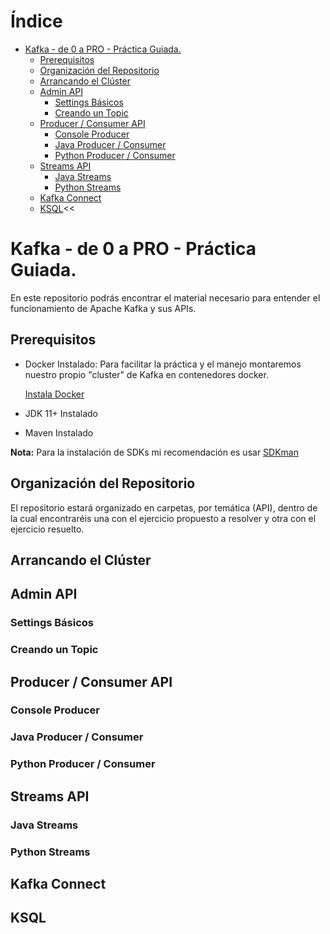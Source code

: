 
Índice
======

<!--ts-->
* [Kafka - de 0 a PRO - Práctica Guiada.](#kafka---de-0-a-pro---pr\xC3\xA1ctica-guiada)
    * [Prerequisitos](#prerequisitos)
    * [Organización del Repositorio](#organizaci\xC3\xB3n-del-repositorio)
    * [Arrancando el Clúster](#arrancando-el-cl\xC3\xBAster)
    * [Admin API](#admin-api)
        * [Settings Básicos](#settings-b\xC3\xA1sicos)
        * [Creando un Topic](#creando-un-topic)
    * [Producer / Consumer API](#producer--consumer-api)
        * [Console Producer](#console-producer)
        * [Java Producer / Consumer](#java-producer--consumer)
        * [Python Producer / Consumer](#python-producer--consumer)
    * [Streams API](#streams-api)
        * [Java Streams](#java-streams)
        * [Python Streams](#python-streams)
    * [Kafka Connect](#kafka-connect)
    * [KSQL](#ksql)<<
<!-- Added by: ogomez, at: mar 29 dic 2020 20:10:47 CET -->

<!--te-->

Kafka - de 0 a PRO - Práctica Guiada.
=====================================

En este repositorio podrás encontrar el material necesario para entender el funcionamiento de Apache Kafka y sus APIs.

## Prerequisitos

 * Docker Instalado: Para facilitar la práctica y el manejo montaremos nuestro propio "cluster" de Kafka en contenedores docker.
    
     [Instala Docker](https://docs.docker.com/get-docker/)
* JDK 11+ Instalado
* Maven Instalado

**Nota:** Para la instalación de SDKs mi recomendación es usar [SDKman](https://sdkman.io/)

## Organización del Repositorio

El repositorio estará organizado en carpetas, por temática (API), dentro de la cual encontraréis una con el ejercicio propuesto a resolver y otra con el ejercicio resuelto.

## Arrancando el Clúster
## Admin API
### Settings Básicos
### Creando un Topic
## Producer / Consumer API
### Console Producer
### Java Producer / Consumer
### Python Producer / Consumer
## Streams API
### Java Streams
### Python Streams
## Kafka Connect
## KSQL
